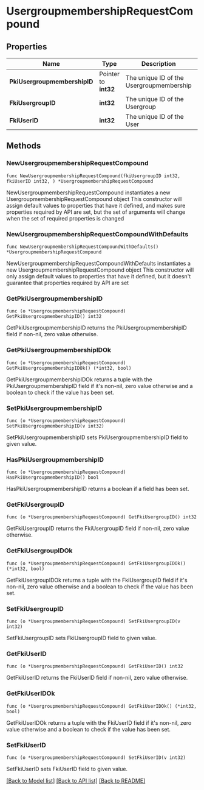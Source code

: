 # UsergroupmembershipRequestCompound

## Properties

Name | Type | Description | Notes
------------ | ------------- | ------------- | -------------
**PkiUsergroupmembershipID** | Pointer to **int32** | The unique ID of the Usergroupmembership | [optional] 
**FkiUsergroupID** | **int32** | The unique ID of the Usergroup | 
**FkiUserID** | **int32** | The unique ID of the User | 

## Methods

### NewUsergroupmembershipRequestCompound

`func NewUsergroupmembershipRequestCompound(fkiUsergroupID int32, fkiUserID int32, ) *UsergroupmembershipRequestCompound`

NewUsergroupmembershipRequestCompound instantiates a new UsergroupmembershipRequestCompound object
This constructor will assign default values to properties that have it defined,
and makes sure properties required by API are set, but the set of arguments
will change when the set of required properties is changed

### NewUsergroupmembershipRequestCompoundWithDefaults

`func NewUsergroupmembershipRequestCompoundWithDefaults() *UsergroupmembershipRequestCompound`

NewUsergroupmembershipRequestCompoundWithDefaults instantiates a new UsergroupmembershipRequestCompound object
This constructor will only assign default values to properties that have it defined,
but it doesn't guarantee that properties required by API are set

### GetPkiUsergroupmembershipID

`func (o *UsergroupmembershipRequestCompound) GetPkiUsergroupmembershipID() int32`

GetPkiUsergroupmembershipID returns the PkiUsergroupmembershipID field if non-nil, zero value otherwise.

### GetPkiUsergroupmembershipIDOk

`func (o *UsergroupmembershipRequestCompound) GetPkiUsergroupmembershipIDOk() (*int32, bool)`

GetPkiUsergroupmembershipIDOk returns a tuple with the PkiUsergroupmembershipID field if it's non-nil, zero value otherwise
and a boolean to check if the value has been set.

### SetPkiUsergroupmembershipID

`func (o *UsergroupmembershipRequestCompound) SetPkiUsergroupmembershipID(v int32)`

SetPkiUsergroupmembershipID sets PkiUsergroupmembershipID field to given value.

### HasPkiUsergroupmembershipID

`func (o *UsergroupmembershipRequestCompound) HasPkiUsergroupmembershipID() bool`

HasPkiUsergroupmembershipID returns a boolean if a field has been set.

### GetFkiUsergroupID

`func (o *UsergroupmembershipRequestCompound) GetFkiUsergroupID() int32`

GetFkiUsergroupID returns the FkiUsergroupID field if non-nil, zero value otherwise.

### GetFkiUsergroupIDOk

`func (o *UsergroupmembershipRequestCompound) GetFkiUsergroupIDOk() (*int32, bool)`

GetFkiUsergroupIDOk returns a tuple with the FkiUsergroupID field if it's non-nil, zero value otherwise
and a boolean to check if the value has been set.

### SetFkiUsergroupID

`func (o *UsergroupmembershipRequestCompound) SetFkiUsergroupID(v int32)`

SetFkiUsergroupID sets FkiUsergroupID field to given value.


### GetFkiUserID

`func (o *UsergroupmembershipRequestCompound) GetFkiUserID() int32`

GetFkiUserID returns the FkiUserID field if non-nil, zero value otherwise.

### GetFkiUserIDOk

`func (o *UsergroupmembershipRequestCompound) GetFkiUserIDOk() (*int32, bool)`

GetFkiUserIDOk returns a tuple with the FkiUserID field if it's non-nil, zero value otherwise
and a boolean to check if the value has been set.

### SetFkiUserID

`func (o *UsergroupmembershipRequestCompound) SetFkiUserID(v int32)`

SetFkiUserID sets FkiUserID field to given value.



[[Back to Model list]](../README.md#documentation-for-models) [[Back to API list]](../README.md#documentation-for-api-endpoints) [[Back to README]](../README.md)


